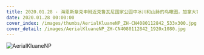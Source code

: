 ```yaml
---
title: 2020.01.28 - 海恩斯章克申附近克鲁瓦尼国家公园中冰川和山脉的鸟瞰图，加拿大育空 (© Robert Postma/plainpicture)
date: 2020.01.28 00:00:00
cover_index: /images/thumbs/AerialKluaneNP_ZH-CN4080112842_533x300.jpg
cover_detail: /images/AerialKluaneNP_ZH-CN4080112842_1920x1080.jpg
---
```


![AerialKluaneNP](/images/AerialKluaneNP_ZH-CN4080112842_1920x1080.jpg)
